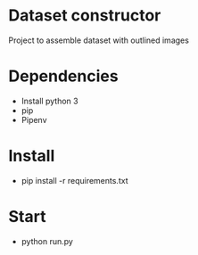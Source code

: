 # Dataset constructor
Project to assemble dataset with outlined images

# Dependencies
- Install python 3
- pip
- Pipenv

# Install
- pip install -r requirements.txt

# Start
- python run.py


